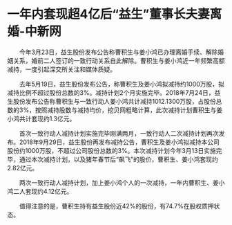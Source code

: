 # 一年内套现超4亿后“益生”董事长夫妻离婚-中新网

　　今年3月23日，益生股份发布公告称曹积生与姜小鸿已办理离婚手续、解除婚姻关系，婚前二人签订的一致行动关系自此解除。曹积生与姜小鸿近一年频繁高额减持，一度引起深交所关注和媒体质疑。

　　去年5月19日，益生股份发布公告，称曹积生及姜小鸿拟减持约1000万股，拟减持比例不超过股份总数的3%。减持计划2个月实施完毕。2018年7月24日，益生股份发布公告称曹积生与一致行动人姜小鸿共计减持1012.1300万股，占股份总数的3%，按照减持股数与减持均价，挖贝网粗略计算，此次减持计划曹积生与姜小鸿共计套现约1.3亿元。

　　首次一致行动人减持计划实施完毕刚满两月，一致行动人二次减持计划再次发布。2018年9月29日，益生股份再发布减持公告，曹积生及姜小鸿拟减持本公司股份约1000万股，不超过公司股份总数的3%。本次减持计划今年3月13日实施完毕，通过本次减持计划，以及猪年春节后“飙飞”的股价，曹积生、姜小鸿套现约2.82亿元。

　　两次一致行动人减持计划，加上姜小鸿个人的一次减持，一年内曹积生、姜小鸿二人套现约4.12亿元。

　　值得注意的是，曹积生持有益生股份近42%的股份，有74.7%在股权质押状态。
